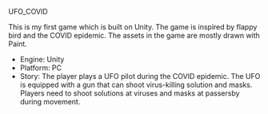 UFO _ COVID

This is my first game which is built on Unity. The game is inspired by flappy bird and the COVID epidemic.
The assets in the game are mostly drawn with Paint.

- Engine: Unity
- Platform: PC
- Story: The player plays a UFO pilot during the COVID epidemic. The UFO is equipped with a gun that can shoot virus-killing solution and masks. Players need to shoot solutions at viruses and masks at passersby during movement.
